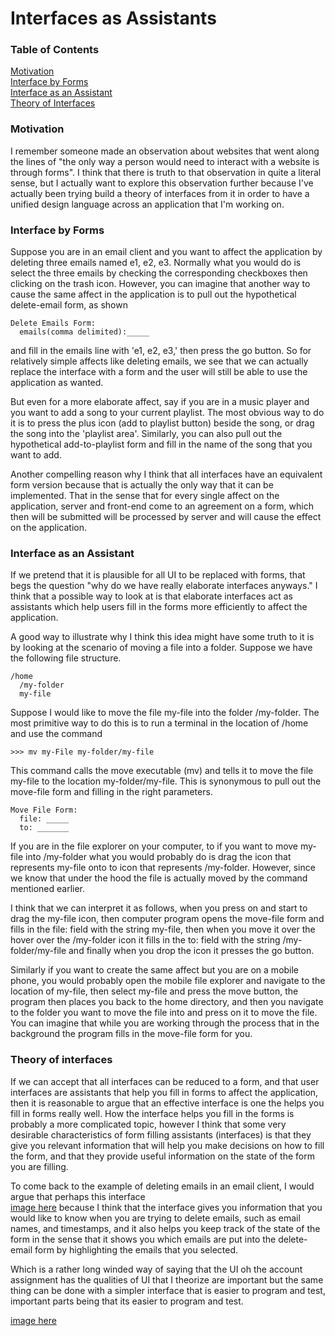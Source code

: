 # Interfaces as Assistants

### Table of Contents
[Motivation](#motivation)\
[Interface by Forms](#interface-by-forms)\
[Interface as an Assistant](#interface-as-an-assistant)\
[Theory of Interfaces](#theory-of-interfaces)

### Motivation

I remember someone made an observation about websites that went along the lines of "the only way a person would need to interact with a website is through forms". I think that there is truth to that observation in quite a literal sense, but I actually want to explore this observation further because I've actually been trying build a theory of interfaces from it in order to have a unified design language across an application that I'm working on.

### Interface by Forms

Suppose you are in an email client and you want to affect the application by deleting three emails named e1, e2, e3. Normally what you would do is select the three emails by checking the corresponding checkboxes then clicking on the trash icon. However, you can imagine that another way to cause the same affect in the application is to pull out the hypothetical delete-email form, as shown

```
Delete Emails Form:
  emails(comma delimited):_____
```

and fill in the emails line with 'e1, e2, e3,' then press the go button. So for relatively simple affects like deleting emails, we see that we can actually replace the interface with a form and the user will still be able to use the application as wanted.

But even for a more elaborate affect, say if you are in a music player and you want to add a song to your current playlist. The most obvious way to do it is to press the plus icon (add to playlist button) beside the song, or drag the song into the 'playlist area'. Similarly, you can also pull out the hypothetical add-to-playlist form and fill in the name of the song that you want to add.

Another compelling reason why I think that all interfaces have an equivalent form version because that is actually the only way that it can be implemented. That in the sense that for every single affect on the application, server and front-end come to an agreement on a form, which then will be submitted will be processed by server and will cause the effect on the application.

### Interface as an Assistant

If we pretend that it is plausible for all UI to be replaced with forms, that begs the question "why do we have really elaborate interfaces anyways." I think that a possible way to look at is that elaborate interfaces act as assistants which help users fill in the forms more efficiently to affect the application.

A good way to illustrate why I think this idea might have some truth to it is by looking at the scenario of moving a file into a folder. Suppose we have the following file structure.

```
/home
  /my-folder
  my-file
```

Suppose I would like to move the file my-file into the folder /my-folder. The most primitive way to do this is to run a terminal in the location of /home and use the command

```
>>> mv my-File my-folder/my-file
```

This command calls the move executable (mv) and tells it to move the file my-file to the location my-folder/my-file. This is synonymous to pull out the move-file form and filling in the right parameters.

```
Move File Form:
  file: _____
  to: _______
```

If you are in the file explorer on your computer, to if you want to move my-file into /my-folder what you would probably do is drag the icon that represents my-file onto to icon that represents /my-folder. However, since we know that under the hood the file is actually moved by the command mentioned earlier.

I think that we can interpret it as follows, when you press on and start to drag the my-file icon, then computer program opens the move-file form and fills in the file: field with the string my-file, then when you move it over the hover over the /my-folder icon it fills in the to: field with the string /my-folder/my-file and finally when you drop the icon it presses the go button.

Similarly if you want to create the same affect but you are on a mobile phone,  you would probably open the mobile file explorer and navigate to the location of my-file, then select my-file and press the move button, the program then places you back to the home directory, and then you navigate to the folder you want to move the file into and press on it to move the file. You can imagine that while you are working through the process that in the background the program fills in the move-file form for you.

### Theory of interfaces

If we can accept that all interfaces can be reduced to a form, and that user interfaces are assistants that help you fill in forms to affect the application, then it is reasonable to argue that an effective interface is one the helps you fill in forms really well. How the interface helps you fill in the forms is probably a more complicated topic, however I think that some very desirable characteristics of form filling assistants (interfaces) is that they give you relevant information that will help you make decisions on how to fill the form, and that they provide useful information on the state of the form you are filling.

To come back to the example of deleting emails in an email client, I would argue that perhaps this interface\
[image here]()
because I think that the interface gives you information that you would like to know when you are trying to delete emails, such as email names, and timestamps, and it also helps you keep track of the state of the form in the sense that it shows you which emails are put into the delete-email form by highlighting the emails that you selected.

Which is a rather long winded way of saying that the UI oh the account assignment has the qualities of UI that I theorize are important but the same thing can be done with a simpler interface that is easier to program and test, important parts being that its easier to program and test.

[image here]()
